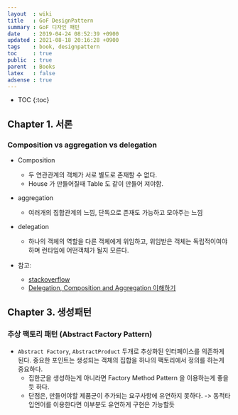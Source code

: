 ```yaml
---
layout  : wiki
title   : GoF DesignPattern
summary : GoF 디자인 패턴 
date    : 2019-04-24 08:52:39 +0900
updated : 2021-08-18 20:16:28 +0900
tags    : book, designpattern
toc     : true
public  : true
parent  : Books
latex   : false
adsense : true
---
```

* TOC
{:toc}

## Chapter 1. 서론


### Composition vs aggregation vs delegation

* Composition
  * 두 연관관계의 객체가 서로 별도로 존재할 수 없다.
  * House 가 만들어질때 Table 도 같이 만들어 져야함.

* aggregation
  * 여러개의 집합관계의 느낌, 단독으로 존재도 가능하고 모아주는 느낌

* delegation
  * 하나의 객체의 역할을 다른 객체에게 위임하고, 위임받은 객체는 독립적이여야 하며 런타임에 어떤객체가 될지 모른다.

* 참고: 
  * [stackoverflow](https://stackoverflow.com/a/1384476/5270692)  
  * [Delegation, Composition and Aggregation 이해하기](https://ryukato.github.io/oop/2012/09/19/delegation-composition-aggregation.html) 


## Chapter 3. 생성패턴

### 추상 팩토리 패턴 (Abstract Factory Pattern)

* `Abstract Factory`, `AbstractProduct` 두개로 추상화된 인터페이스를 의존하게 된다. 중요한 포인트는 생성되는 객체의 집합을 하나의 팩토리에서 정의를 하는게 중요하다.
  * 집한군을 생성하는게 아니라면 Factory Method Pattern 을 이용하는게 좋을듯 하다.
  * 단점은, 만들어야할 제품군이 추가되는 요구사항에 유연하지 못하다. -> 동적타입언어를 이용한다면 이부분도 유연하게 구현은 가능할듯


